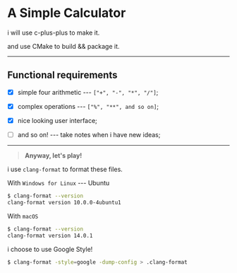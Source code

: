 # A Simple Calculator

i will use c-plus-plus to make it.

and use CMake to build && package it.

---

## Functional requirements

- [x] simple four arithmetic --- `["+", "-", "*", "/"]`;

- [x] complex operations --- `["%", "**", and so on]`;

- [x] nice looking user interface;

- [ ] and so on! --- take notes when i have new ideas;

---

> **Anyway, let's play!**

i use `clang-format` to format these files.

With `Windows for Linux` --- Ubuntu

```bash
$ clang-format --version
clang-format version 10.0.0-4ubuntu1
```

With `macOS`

```bash
$ clang-format --version
clang-format version 14.0.1
```

i choose to use Google Style!

```bash
$ clang-format -style=google -dump-config > .clang-format
```

